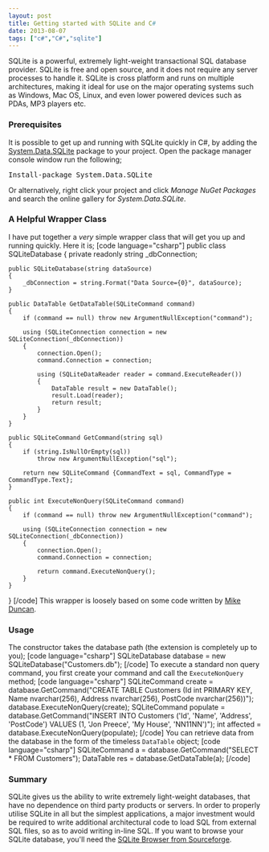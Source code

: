```yaml
---
layout: post
title: Getting started with SQLite and C#
date: 2013-08-07
tags: ["c#","C#","sqlite"]
---
```


SQLite is a powerful, extremely light-weight transactional SQL database provider. SQLite is free and open source, and it does not require any server processes to handle it. SQLite is cross platform and runs on multiple architectures, making it ideal for use on the major operating systems such as Windows, Mac OS, Linux, and even lower powered devices such as PDAs, MP3 players etc.

### **Prerequisites**

It is possible to get up and running with SQLite quickly in C#, by adding the [System.Data.SQLite](http://www.nuget.org/packages/System.Data.SQLite "System.Data.SQLite") package to your project. Open the package manager console window run the following;

<pre>Install-package System.Data.SQLite</pre>

Or alternatively, right click your project and click _Manage NuGet Packages_ and search the online gallery for _System.Data.SQLite_.

### **A Helpful Wrapper Class**

I have put together a _very_ simple wrapper class that will get you up and running quickly. Here it is; [code language="csharp"] public class SQLiteDatabase { private readonly string _dbConnection;

    public SQLiteDatabase(string dataSource)
    {
        _dbConnection = string.Format("Data Source={0}", dataSource);
    }

    public DataTable GetDataTable(SQLiteCommand command)
    {
        if (command == null) throw new ArgumentNullException("command");

        using (SQLiteConnection connection = new SQLiteConnection(_dbConnection))
        {
            connection.Open();
            command.Connection = connection;

            using (SQLiteDataReader reader = command.ExecuteReader())
            {
                DataTable result = new DataTable();
                result.Load(reader);
                return result;
            }
        }
    }

    public SQLiteCommand GetCommand(string sql)
    {
        if (string.IsNullOrEmpty(sql))
            throw new ArgumentNullException("sql");

        return new SQLiteCommand {CommandText = sql, CommandType = CommandType.Text};
    }

    public int ExecuteNonQuery(SQLiteCommand command)
    {
        if (command == null) throw new ArgumentNullException("command");

        using (SQLiteConnection connection = new SQLiteConnection(_dbConnection))
        {
            connection.Open();
            command.Connection = connection;

            return command.ExecuteNonQuery();
        }
    }

} [/code] This wrapper is loosely based on some code written by [Mike Duncan](http://www.mikeduncan.com/ "Mike Duncan").

### **Usage**

The constructor takes the database path (the extension is completely up to you); [code language="csharp"] SQLiteDatabase database = new SQLiteDatabase("Customers.db"); [/code] To execute a standard non query command, you first create your command and call the `ExecuteNonQuery` method; [code language="csharp"] SQLiteCommand create = database.GetCommand("CREATE TABLE Customers (Id int PRIMARY KEY, Name nvarchar(256), Address nvarchar(256), PostCode nvarchar(256))"); database.ExecuteNonQuery(create); SQLiteCommand populate = database.GetCommand("INSERT INTO Customers ('Id', 'Name', 'Address', 'PostCode') VALUES (1, 'Jon Preece', 'My House', 'NN11NN')"); int affected = database.ExecuteNonQuery(populate); [/code] You can retrieve data from the database in the form of the timeless `DataTable` object; [code language="csharp"] SQLiteCommand a = database.GetCommand("SELECT * FROM Customers"); DataTable res = database.GetDataTable(a); [/code]

### **Summary**

SQLite gives us the ability to write extremely light-weight databases, that have no dependence on third party products or servers. In order to properly utilise SQLite in all but the simplest applications, a major investment would be required to write additional architectural code to load SQL from external SQL files, so as to avoid writing in-line SQL. If you want to browse your SQLite database, you'll need the [SQLite Browser from Sourceforge](http://sourceforge.net/projects/sqlitebrowser/ "SQLite Browser").